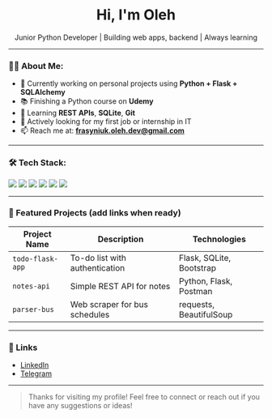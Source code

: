 <h1 align="center">Hi, I'm Oleh</h1>

<p align="center">
 Junior Python Developer | Building web apps, backend | Always learning
</p>

---

### 👨‍💻 About Me:

- 🔭 Currently working on personal projects using **Python + Flask + SQLAlchemy**
- 📚 Finishing a Python course on **Udemy**
- 🌱 Learning **REST APIs**, **SQLite**, **Git**
- 💼 Actively looking for my first job or internship in IT
- 📫 Reach me at: **frasyniuk.oleh.dev@gmail.com**

---

### 🛠 Tech Stack:

<p>
  <img src="https://img.shields.io/badge/Python-3670A0?style=for-the-badge&logo=python&logoColor=white"/>
  <img src="https://img.shields.io/badge/Flask-black?style=for-the-badge&logo=flask"/>
  <img src="https://img.shields.io/badge/SQLite-003B57?style=for-the-badge&logo=sqlite&logoColor=white"/>
  <img src="https://img.shields.io/badge/Git-F05032?style=for-the-badge&logo=git&logoColor=white"/>
  <img src="https://img.shields.io/badge/Selenium-43B02A?style=for-the-badge&logo=selenium&logoColor=white"/>
  <img src="https://img.shields.io/badge/BeautifulSoup-8B4513?style=for-the-badge&logo=python&logoColor=white"/>
</p>

---

### 📂 Featured Projects (add links when ready)

| Project Name   | Description                        | Technologies               |
|----------------|------------------------------------|----------------------------|
| `todo-flask-app` | To-do list with authentication     | Flask, SQLite, Bootstrap   |
| `notes-api`    | Simple REST API for notes          | Python, Flask, Postman     |
| `parser-bus`   | Web scraper for bus schedules      | requests, BeautifulSoup    |

---

### 📎 Links

- [LinkedIn](https://linkedin.com/in/...)
- [Telegram](https://t.me/oleg_frs)

---

> Thanks for visiting my profile! Feel free to connect or reach out if you have any suggestions or ideas!

